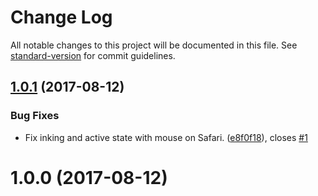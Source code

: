 # Change Log

All notable changes to this project will be documented in this file. See [standard-version](https://github.com/conventional-changelog/standard-version) for commit guidelines.

<a name="1.0.1"></a>
## [1.0.1](https://github.com/QuentinRoy/Pointer-Logger/compare/v1.0.0...v1.0.1) (2017-08-12)


### Bug Fixes

* Fix inking and active state with mouse on Safari. ([e8f0f18](https://github.com/QuentinRoy/Pointer-Logger/commit/e8f0f18)), closes [#1](https://github.com/QuentinRoy/Pointer-Logger/issues/1)



<a name="1.0.0"></a>
# 1.0.0 (2017-08-12)
